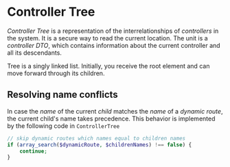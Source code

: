 # Controller Tree

*Controller Tree* is a representation of the interrelationships of *controllers* in the system. It is a secure way to read the current location. The unit is a *controller DTO*, which contains information about the current controller and all its descendants.

Tree is a singly linked list. Initially, you receive the root element and can move forward through its children.

## Resolving name conflicts

In case the *name* of the current *child* matches the *name* of a *dynamic route*, the current child's name takes precedence. This behavior is implemented by the following code in `ControllerTree`

```php
// skip dynamic routes which names equal to children names
if (array_search($dynamicRoute, $childrenNames) !== false) {
    continue;
}
```
